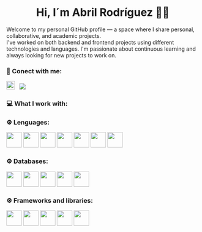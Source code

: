 <h1 align="center"> Hi, I´m Abril Rodríguez 👋🏼 </h1>

Welcome to my personal GitHub profile — a space where I share personal, collaborative, and academic projects. <br/>
I've worked on both backend and frontend projects using different technologies and languages. I'm passionate about continuous learning and always looking for new projects to work on.

<h3>💌 Conect with me:</h3>
<a href="https://www.linkedin.com/in/rodriguezfontana" target="_blank" rel="noreferrer"><img src="https://raw.githubusercontent.com/danielcranney/readme-generator/main/public/icons/socials/linkedin.svg" width="22" height="22" /></a> 
&nbsp;
<a href="mailto:arodriguezfontana@gmail.com"><img src="https://img.shields.io/badge/-arodriguezfontana@gmail.com-D14836?style=flat&logo=Gmail&logoColor=white"/></a>

<h3>💻 What I work with:</h3>

<h3>⚙️ Lenguages:</h3>
<p>
  <img src="https://cdn.jsdelivr.net/gh/devicons/devicon/icons/java/java-original.svg" width="40" height="40"/>
  <img src="https://cdn.jsdelivr.net/gh/devicons/devicon/icons/javascript/javascript-original.svg" width="40" height="40"/>
  <img src="https://cdn.jsdelivr.net/gh/devicons/devicon/icons/typescript/typescript-original.svg" width="40" height="40"/>
  <img src="https://cdn.jsdelivr.net/gh/devicons/devicon/icons/python/python-original.svg" width="40" height="40"/>
  <img src="https://cdn.jsdelivr.net/gh/devicons/devicon/icons/html5/html5-original.svg" width="40" height="40"/>
  <img src="https://cdn.jsdelivr.net/gh/devicons/devicon/icons/css3/css3-original.svg" width="40" height="40"/>
  <img src="https://cdn.jsdelivr.net/gh/devicons/devicon/icons/tailwindcss/tailwindcss-original.svg" width="40" height="40"/>
</p>
<h3>⚙️ Databases:</h3>
<p>
  <img src="https://cdn.jsdelivr.net/gh/devicons/devicon/icons/postgresql/postgresql-original.svg" width="40" height="40"/>
  <img src="https://cdn.jsdelivr.net/gh/devicons/devicon/icons/mongodb/mongodb-original.svg" width="40" height="40"/>
  <img src="https://cdn.jsdelivr.net/gh/devicons/devicon/icons/neo4j/neo4j-original.svg" width="40" height="40"/>
  <img src="https://www.vectorlogo.zone/logos/elastic/elastic-icon.svg" width="40" height="40"/>
  <img src="https://www.vectorlogo.zone/logos/mysql/mysql-icon.svg" width="40" height="40"/>
</p>
<h3>⚙️ Frameworks and libraries:</h3>
<p>
  <img src="https://cdn.jsdelivr.net/gh/devicons/devicon/icons/spring/spring-original.svg" width="40" height="40"/>
  <img src="https://cdn.jsdelivr.net/gh/devicons/devicon/icons/react/react-original.svg" width="40" height="40"/> 
  <img src="https://cdn.jsdelivr.net/gh/devicons/devicon/icons/nextjs/nextjs-original.svg" width="40" height="40"/>
  <img src="https://cdn.jsdelivr.net/gh/devicons/devicon/icons/express/express-original.svg" width="40" height="40"/>
  <img src="https://cdn.jsdelivr.net/gh/devicons/devicon/icons/redux/redux-original.svg" width="40" height="40"/>
</p>
